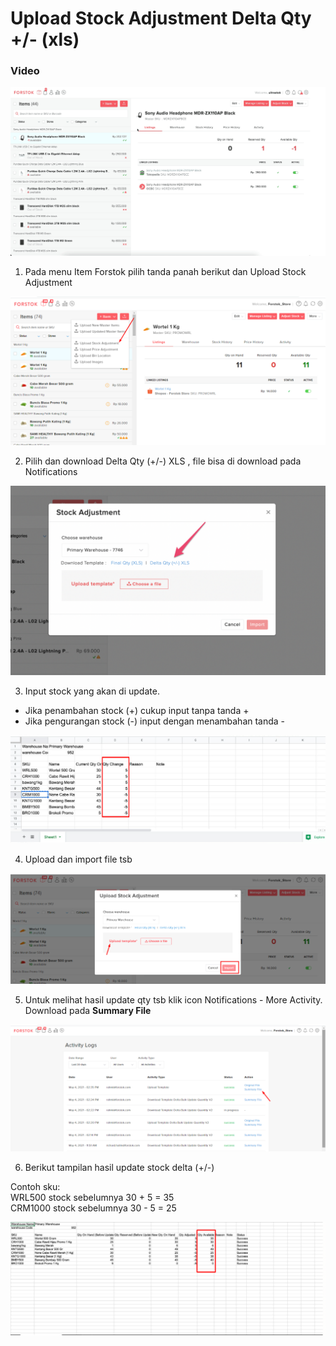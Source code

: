 # Upload Stock Adjustment Delta Qty +/- \(xls\)

### Video

![](../../.gitbook/assets/upload-stock-adjustment-delta-qty.gif)



1. Pada menu Item Forstok pilih tanda panah berikut dan Upload Stock Adjustment

![](../../.gitbook/assets/image%20%28316%29.png)

2. Pilih dan download Delta Qty \(+/-\) XLS , file bisa di download pada Notifications

![](../../.gitbook/assets/screen-shot-2021-03-31-at-4.07.46-pm.png)

3. Input stock yang akan di update.

* Jika penambahan stock \(+\) cukup input tanpa tanda +
* Jika pengurangan stock \(-\) input dengan menambahan tanda -

![](../../.gitbook/assets/image%20%28314%29.png)

4. Upload dan import file tsb

![](../../.gitbook/assets/image%20%28320%29.png)



5.  Untuk melihat hasil update qty tsb klik icon Notifications - More Activity. Download pada **Summary File**

![](../../.gitbook/assets/image%20%28318%29.png)

6. Berikut tampilan hasil update stock delta \(+/-\)

Contoh sku:  
WRL500 stock sebelumnya 30 + 5 = 35  
CRM1000 stock sebelumnya 30 - 5 = 25

![](../../.gitbook/assets/image%20%28321%29.png)



